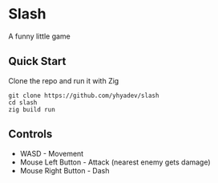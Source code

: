 # Slash

A funny little game 

## Quick Start

Clone the repo and run it with Zig

```
git clone https://github.com/yhyadev/slash
cd slash
zig build run
```

## Controls

- WASD - Movement
- Mouse Left Button - Attack (nearest enemy gets damage)
- Mouse Right Button - Dash
